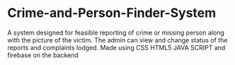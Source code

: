 # Crime-and-Person-Finder-System
A system designed for feasible reporting of crime or missing person along with the picture of the victim. The admin can view and change status of the reports and complaints lodged. Made using CSS HTML5 JAVA SCRIPT and firebase on the backend
